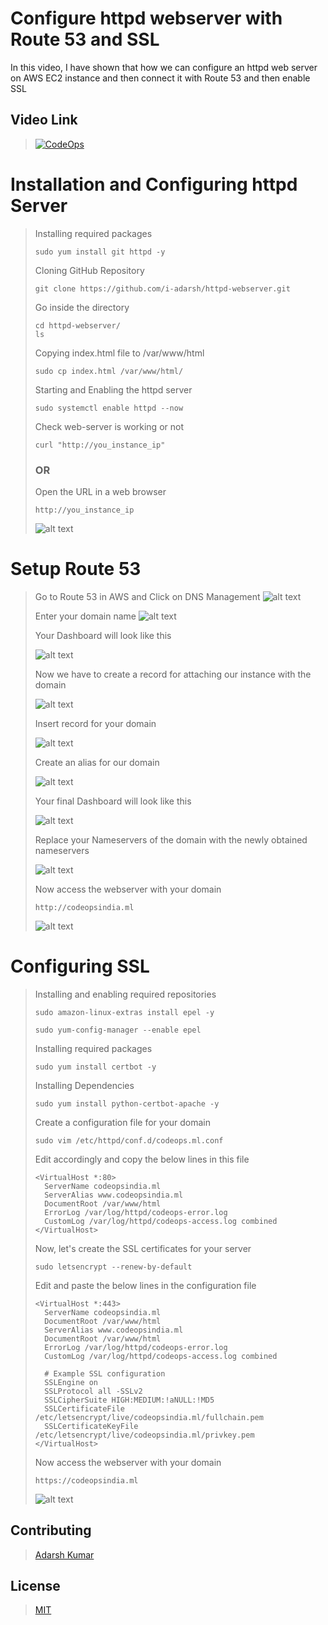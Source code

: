 # Configure httpd webserver with Route 53 and SSL

In this video, I have shown that how we can configure an httpd web server on AWS EC2 instance and then connect it with Route 53 and then enable SSL

## Video Link

>[![CodeOps](https://img.youtube.com/vi/9HNPMq8V2ms/0.jpg)](https://www.youtube.com/watch?v=9HNPMq8V2ms)

# Installation and Configuring httpd Server

>Installing required packages
>
>```
>sudo yum install git httpd -y
>```
>
>Cloning GitHub Repository
>```
>git clone https://github.com/i-adarsh/httpd-webserver.git
>```
>
>Go inside the directory
>```
>cd httpd-webserver/
>ls
>```
>
>Copying index.html file to /var/www/html
>```
>sudo cp index.html /var/www/html/
>```
>Starting and Enabling the httpd server
>```
>sudo systemctl enable httpd --now
>```
>Check web-server is working or not
>```
>curl "http://you_instance_ip"
>```
>### OR
>
>Open the URL in a web browser
>```
>http://you_instance_ip
>```
>
>![alt text](https://github.com/i-adarsh/httpd-webserver/blob/main/ip.png?raw=true)
>

# Setup Route 53

>Go to Route 53 in AWS and Click on DNS Management
>![alt text](https://github.com/i-adarsh/httpd-webserver/blob/main/select_dns.png?raw=true)
>
>Enter your domain name
>![alt text](https://github.com/i-adarsh/httpd-webserver/blob/main/enter_domain_name.png?raw=true)
>
> Your Dashboard will look like this
>
>![alt text](https://github.com/i-adarsh/httpd-webserver/blob/main/Screenshot%202021-10-14%20at%2012.22.58%20AM.png?raw=true)
>
> Now we have to create a record for attaching our instance with the domain
>
>![alt text](https://github.com/i-adarsh/httpd-webserver/blob/main/create_record.png?raw=true)
>
> Insert record for your domain
>
>![alt text](https://github.com/i-adarsh/httpd-webserver/blob/main/insert_A.png?raw=true)
>
> Create an alias for our domain
>
>![alt text](https://github.com/i-adarsh/httpd-webserver/blob/main/insert_www.png?raw=true)
>
> Your final Dashboard will look like this
>
>![alt text](https://github.com/i-adarsh/httpd-webserver/blob/main/final.png?raw=true)
>
> Replace your Nameservers of the domain with the newly obtained nameservers
>
>![alt text](https://github.com/i-adarsh/httpd-webserver/blob/main/freenom_register.png?raw=true)
>
>Now access the webserver with your domain
>
>```
>http://codeopsindia.ml
>```
>![alt text](https://github.com/i-adarsh/httpd-webserver/blob/main/not_secure.png?raw=true)
>

# Configuring SSL

>Installing and enabling required repositories
>
>```
>sudo amazon-linux-extras install epel -y
>
>sudo yum-config-manager --enable epel
>```
>Installing required packages
>```
>sudo yum install certbot -y
>```
>Installing Dependencies
>
>```
>sudo yum install python-certbot-apache -y
>```
>
>Create a configuration file for your domain
>```
>sudo vim /etc/httpd/conf.d/codeops.ml.conf
>```
>Edit accordingly and copy the below lines in this file
>```
><VirtualHost *:80>
 >   ServerName codeopsindia.ml
 >   ServerAlias www.codeopsindia.ml
 >   DocumentRoot /var/www/html
 >   ErrorLog /var/log/httpd/codeops-error.log
 >   CustomLog /var/log/httpd/codeops-access.log combined
></VirtualHost>
>```
>
>Now, let's create the SSL certificates for your server
>```
>sudo letsencrypt --renew-by-default
>```
>
>Edit and paste the below lines in the configuration file
>
>```
><VirtualHost *:443>
 >   ServerName codeopsindia.ml
 >   DocumentRoot /var/www/html
 >   ServerAlias www.codeopsindia.ml
 >   DocumentRoot /var/www/html
 >   ErrorLog /var/log/httpd/codeops-error.log
 >   CustomLog /var/log/httpd/codeops-access.log combined
 >
 >   # Example SSL configuration
 >   SSLEngine on
 >   SSLProtocol all -SSLv2
 >   SSLCipherSuite HIGH:MEDIUM:!aNULL:!MD5
 >   SSLCertificateFile /etc/letsencrypt/live/codeopsindia.ml/fullchain.pem
 >   SSLCertificateKeyFile /etc/letsencrypt/live/codeopsindia.ml/privkey.pem
> </VirtualHost>
>```
>Now access the webserver with your domain
>
>```
>https://codeopsindia.ml
>```
>![alt text](https://github.com/i-adarsh/httpd-webserver/blob/main/secure.png?raw=true)
>

## Contributing
>[Adarsh Kumar](https://github.com/i-adarsh)
>

## License
>[MIT](https://choosealicense.com/licenses/mit/)
